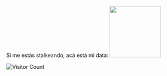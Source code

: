 Si me estás stalkeando, acá está mi data:
  <img height="137px" src="https://github-readme-stats.vercel.app/api?username=caro-silvestri-os&hide_title=true&hide_border=true&show_icons=true&include_all_commits=true&count_private=true&line_height=21&text_color=000&icon_color=000&bg_color=0,ea6161,ffc64d,fffc4d,52fa5a&theme=graywhite" />
 
![Visitor Count](https://profile-counter.glitch.me/caro-silvestri-os/count.svg)



